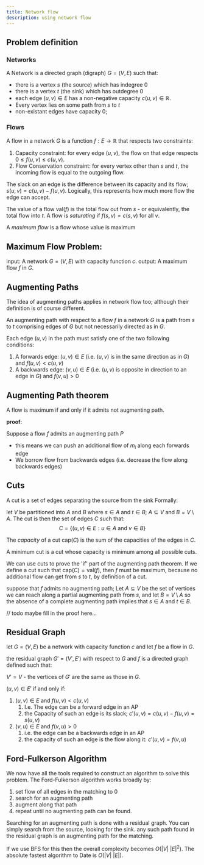 ```yaml
---
title: Network flow
description: using network flow
---
```


## Problem definition

### Networks

A Network is a directed graph (digraph) $G = (V, E)$ such that:

- there is a vertex $s$ (the source) which has indegree 0
- there is a vertex $t$ (the sink) which has outdegree 0
- each edge $(u, v) \in E$ has a non-negative capacity $c(u, v) \in \mathbb{R}$.
- Every vertex lies on some path from $s$ to $t$
- non-existant edges have capacity 0;

### Flows

A flow in a network $G$ is a function $f : E \rightarrow \mathbb{R}$ that respects two constraints:

1. Capacity constraint:
   for every edge $(u, v)$, the flow on that edge respects $0 \leq f(u,v) \leq c(u,v)$.
2. Flow Conservation constraint:
   for every vertex other than $s$ and $t$, the incoming flow is equal to the outgoing flow.

The slack on an edge is the difference between its capacity and its flow; $s(u,v) = c(u,v) - f(u,v)$.
Logically, this represents how much more flow the edge can accept.

The value of a flow $\text{val}(f)$ is the total flow out from $s$ - or equivalently, the total flow into $t$.
A flow is _saturating_ if $f(s, v) = c(s, v)$ for all $v$.

A _maximum flow_ is a flow whose value is maximum



## Maximum Flow Problem:
input: A network $G = (V, E)$ with capacity function $c$.
output: A maximum flow $f$ in $G$.


## Augmenting Paths
The idea of augmenting paths applies in network flow too; although their definition is of course different.

An augmenting path with respect to a flow $f$ in a network $G$ is a path from $s$ to $t$ comprising edges of $G$ but not necessarily directed as in $G$.

Each edge $(u, v)$ in the path must satisfy one of the two following conditions:
1. A forwards edge: $(u,v) \in E$ (i.e. $(u,v)$ is in the same direction as in $G$) and $f(u, v) < c(u,v)$
2. A backwards edge: $(v, u) \in E$ (i.e. $(u,v)$ is opposite in direction to an edge in $G$) and $f(v, u) > 0$


## Augmenting Path theorem
A flow is maximum if and only if it admits not augmenting path.

**proof**:

Suppose a flow $f$ admits an augmenting path $P$
- this means we can push an additional flow of $m_i$ along each forwards edge
- We borrow flow from backwards edges (i.e. decrease the flow along backwards edges)


## Cuts
A cut is a set of edges separating the source from the sink
Formally:

let $V$ be partitioned into $A$ and $B$ where $s \in A$ and $t \in B$; $A \subseteq V$ and $B = V \setminus A$.
The cut is then the set of edges $C$ such that:
$$
C = \{ (u, v) \in E : u \in A \text{ and } v \in B\}
$$

The *capacity* of a cut $\text{cap}(C)$  is the sum of the capacities of the edges in $C$. 

A minimum cut is a cut whose capacity is minimum among all possible cuts.

We can use cuts to prove the 'if' part of the augmenting path theorem.
If we define a cut such that $\text{cap}(C) = \text{val}(f)$, then $f$ must be maximum, because no additional flow can get from $s$ to $t$, by definition of a cut.


suppose that $f$ admits no augmenting path;
Let $A \subseteq V$ be the set of vertices we can reach along a partial augmenting path from $s$, and let $B=V\setminus A$ so the absence of a complete augmenting path implies that $s \in A$ and $t \in B$.


// todo maybe fill in the proof here...

## Residual Graph
let $G = (V,E)$ be a network with capacity function $c$ and let $f$ be a flow in $G$.

the residual graph $G' =  (V', E')$ with respect to $G$ and $f$ is a directed graph defined such that:

$V' = V$ - the vertices of $G'$ are the same as those in $G$.

$(u, v) \in E'$ if and only if:
1. $(u, v) \in E$ and $f(u,v) < c(u, v)$ 
	1. I.e. The edge can be a forward edge in an AP
	2. the Capacity of such an edge is its slack; $c'(u, v) = c(u,v) - f(u,v) = s(u, v)$
2. $(v, u) \in E$ and $f(v,u) > 0$
	1. i.e. the edge can be a backwards edge in an AP
	2. the capacity of such an edge is the flow along it: $c'(u, v) = f(v, u)$


## Ford-Fulkerson Algorithm

We now have all the tools required to construct an algorithm to solve this problem. The Ford-Fulkerson algorithm works broadly by:
1. set flow of all edges in the matching to 0
2. search for an augmenting path
3. augment along that path
4. repeat until no augmenting path can be found.

Searching for an augmenting path is done with a residual graph. You can simply search from the source, looking for the sink. any such path found in the residual graph is an augmenting path for the matching. 

If we use BFS for this then the overall complexity becomes $O(|V|\ |E|^2)$. The absolute fastest algorithm to Date is $O(|V|\ |E|)$. 

